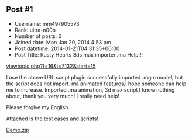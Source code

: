 ## Post #1
- Username: mm497905573
- Rank: ultra-n00b
- Number of posts: 6
- Joined date: Mon Jan 20, 2014 4:53 pm
- Post datetime: 2014-01-21T04:31:35+00:00
- Post Title: Rusty Hearts 3ds max importer .ma Help!!!

[viewtopic.php?f=16&t=7132&start=15](http://forum.xentax.com/viewtopic.php?f=16&t=7132&start=15)

I use the above URL script plugin successfully imported .mgm model, but the script does not import. ma animated features,I hope someone can help me to increase. Imported .ma animation, 3d max script I know nothing about, thank you very much! I really need help!

Please forgive my English. 

Attached is the test cases and scripts!

[Demo.zip](https://xentaxbackup.github.io/file/6939_Demo.zip)
